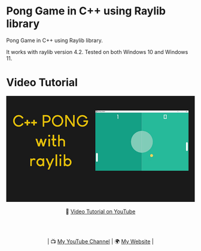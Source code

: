 # Pong Game in C++ using Raylib library

Pong Game in C++ using Raylib library.

It works with raylib version 4.2.
Tested on both Windows 10 and Windows 11.

# Video Tutorial

<p align="center">
  <img src="preview.jpg" alt="" width="820">
</p>

<p align="center">
🎥 <a href="https://youtu.be/VLJlTaFvHo4">Video Tutorial on YouTube</a>
</p>

<br>
<br>
<p align="center">
| 📺 <a href="https://www.youtube.com/channel/UC3ivOTE5EgpmF2DHLBmWIWg">My YouTube Channel</a>
| 🌍 <a href="http://www.educ8s.tv">My Website</a> | <br>
</p>
